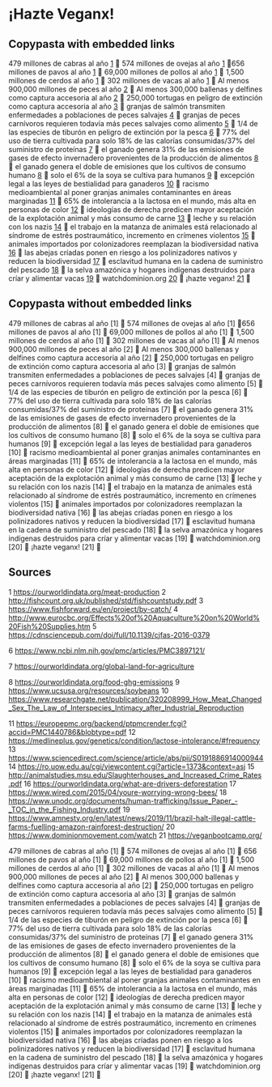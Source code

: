 # ¡Hazte Veganx!

## Copypasta with embedded links

479 millones de cabras al año [1](https://ourworldindata.org/meat-production) 🌱 574 millones de ovejas al año [1](https://ourworldindata.org/meat-production) 🌱656 millones de pavos al año [1](https://ourworldindata.org/meat-production) 🌱 69,000 millones de pollos al año [1](https://ourworldindata.org/meat-production) 🌱 1,500 millones de cerdos al año [1](https://ourworldindata.org/meat-production) 🌱 302 millones de vacas al año [1](https://ourworldindata.org/meat-production) 🌱 Al menos 900,000 millones de peces al año [2](http://fishcount.org.uk/published/std/fishcountstudy.pdf) 🌱 Al menos 300,000 ballenas y delfines como captura accesoria al año [2](http://fishcount.org.uk/published/std/fishcountstudy.pdf) 🌱 250,000 tortugas en peligro de extinción como captura accesoria al año [3](https://www.fishforward.eu/en/project/by-catch/) 🌱 granjas de salmón transmiten enfermedades a poblaciones de peces salvajes [4](http://www.eurocbc.org/Effects%20of%20Aquaculture%20on%20World%20Fish%20Supplies.htm) 🌱 granjas de peces carnívoros requieren todavía más peces salvajes como alimento [5](https://cdnsciencepub.com/doi/full/10.1139/cjfas-2016-0379) 🌱 1/4 de las especies de tiburón en peligro de extinción por la pesca [6](https://www.ncbi.nlm.nih.gov/pmc/articles/PMC3897121/) 🌱 77% del uso de tierra cultivada para solo 18% de las calorías consumidas/37% del suministro de proteínas [7](https://ourworldindata.org/global-land-for-agriculture) 🌱 el ganado genera 31% de las emisiones de gases de efecto invernadero provenientes de la producción de alimentos [8](https://ourworldindata.org/food-ghg-emissions) 🌱 el ganado genera el doble de emisiones que los cultivos de consumo humano [8](https://ourworldindata.org/food-ghg-emissions) 🌱 solo el 6% de la soya se cultiva para humanos [9](https://www.ucsusa.org/resources/soybeans) 🌱 excepción legal a las leyes de bestialidad para ganaderos [10](https://www.researchgate.net/publication/320208999_How_Meat_Changed_Sex_The_Law_of_Interspecies_Intimacy_after_Industrial_Reproduction) 🌱 racismo medioambiental al poner granjas animales contaminantes en áreas marginadas [11](https://europepmc.org/backend/ptpmcrender.fcgi?accid=PMC1440786&blobtype=pdf) 🌱 65% de intolerancia a la lactosa en el mundo, más alta en personas de color [12](https://medlineplus.gov/genetics/condition/lactose-intolerance/#frequency) 🌱 ideologías de derecha predicen mayor aceptación de la explotación animal y más consumo de carne [13](https://www.sciencedirect.com/science/article/abs/pii/S0191886914000944) 🌱 leche y su relación con los nazis [14](https://ro.uow.edu.au/cgi/viewcontent.cgi?article=1373&context=asj) 🌱 el trabajo en la matanza de animales está relacionado al síndrome de estrés postraumático, incremento en crímenes violentos [15](http://animalstudies.msu.edu/Slaughterhouses_and_Increased_Crime_Rates.pdf) 🌱 animales importados por colonizadores reemplazan la biodiversidad nativa [16](https://ourworldindata.org/what-are-drivers-deforestation) 🌱 las abejas críadas ponen en riesgo a los polinizadores nativos y reducen la biodiversidad [17](https://www.wired.com/2015/04/youre-worrying-wrong-bees/) 🌱 esclavitud humana en la cadena de suministro del pescado [18](https://www.unodc.org/documents/human-trafficking/Issue_Paper_-_TOC_in_the_Fishing_Industry.pdf) 🌱 la selva amazónica y hogares indígenas destruidos para críar y alimentar vacas [19](https://www.amnesty.org/en/latest/news/2019/11/brazil-halt-illegal-cattle-farms-fuelling-amazon-rainforest-destruction/) 🌱 watchdominion.org [20](https://www.dominionmovement.com/watch) 🌱 ¡hazte veganx! [21](https://veganbootcamp.org/) 🌱

## Copypasta without embedded links 

479 millones de cabras al año [1] 🌱 574 millones de ovejas al año [1] 🌱656 millones de pavos al año [1] 🌱 69,000 millones de pollos al año [1] 🌱 1,500 millones de cerdos al año [1] 🌱 302 millones de vacas al año [1] 🌱 Al menos 900,000 millones de peces al año [2] 🌱 Al menos 300,000 ballenas y delfines como captura accesoria al año [2] 🌱 250,000 tortugas en peligro de extinción como captura accesoria al año [3] 🌱 granjas de salmón transmiten enfermedades a poblaciones de peces salvajes [4] 🌱 granjas de peces carnívoros requieren todavía más peces salvajes como alimento [5] 🌱 1/4 de las especies de tiburón en peligro de extinción por la pesca [6] 🌱 77% del uso de tierra cultivada para solo 18% de las calorías consumidas/37% del suministro de proteínas [7] 🌱 el ganado genera 31% de las emisiones de gases de efecto invernadero provenientes de la producción de alimentos [8] 🌱 el ganado genera el doble de emisiones que los cultivos de consumo humano [8] 🌱 solo el 6% de la soya se cultiva para humanos [9] 🌱 excepción legal a las leyes de bestialidad para ganaderos [10] 🌱 racismo medioambiental al poner granjas animales contaminantes en áreas marginadas [11] 🌱 65% de intolerancia a la lactosa en el mundo, más alta en personas de color [12] 🌱 ideologías de derecha predicen mayor aceptación de la explotación animal y más consumo de carne [13] 🌱 leche y su relación con los nazis [14] 🌱 el trabajo en la matanza de animales está relacionado al síndrome de estrés postraumático, incremento en crímenes violentos [15] 🌱 animales importados por colonizadores reemplazan la biodiversidad nativa [16] 🌱 las abejas críadas ponen en riesgo a los polinizadores nativos y reducen la biodiversidad [17] 🌱 esclavitud humana en la cadena de suministro del pescado [18] 🌱 la selva amazónica y hogares indígenas destruidos para críar y alimentar vacas [19] 🌱 watchdominion.org [20] 🌱 ¡hazte veganx! [21] 🌱


## Sources
1 https://ourworldindata.org/meat-production
2 http://fishcount.org.uk/published/std/fishcountstudy.pdf
3 https://www.fishforward.eu/en/project/by-catch/
4 http://www.eurocbc.org/Effects%20of%20Aquaculture%20on%20World%20Fish%20Supplies.htm
5 https://cdnsciencepub.com/doi/full/10.1139/cjfas-2016-0379

6 https://www.ncbi.nlm.nih.gov/pmc/articles/PMC3897121/

7 https://ourworldindata.org/global-land-for-agriculture

8 https://ourworldindata.org/food-ghg-emissions
9 https://www.ucsusa.org/resources/soybeans
10 https://www.researchgate.net/publication/320208999_How_Meat_Changed_Sex_The_Law_of_Interspecies_Intimacy_after_Industrial_Reproduction

11 https://europepmc.org/backend/ptpmcrender.fcgi?accid=PMC1440786&blobtype=pdf
12 https://medlineplus.gov/genetics/condition/lactose-intolerance/#frequency
13 https://www.sciencedirect.com/science/article/abs/pii/S0191886914000944
14 https://ro.uow.edu.au/cgi/viewcontent.cgi?article=1373&context=asj
15 http://animalstudies.msu.edu/Slaughterhouses_and_Increased_Crime_Rates.pdf
16 https://ourworldindata.org/what-are-drivers-deforestation
17 https://www.wired.com/2015/04/youre-worrying-wrong-bees/
18 https://www.unodc.org/documents/human-trafficking/Issue_Paper_-_TOC_in_the_Fishing_Industry.pdf
19 https://www.amnesty.org/en/latest/news/2019/11/brazil-halt-illegal-cattle-farms-fuelling-amazon-rainforest-destruction/
20 https://www.dominionmovement.com/watch
21 https://veganbootcamp.org/


479 millones de cabras al año [1] 🌱 574 millones de ovejas al año [1] 🌱 656 millones de pavos al año [1] 🌱 69,000 millones de pollos al año [1] 🌱 1,500 millones de cerdos al año [1] 🌱 302 millones de vacas al año [1] 🌱 Al menos 900,000 millones de peces al año [2] 🌱 Al menos 300,000 ballenas y delfines como captura accesoria al año [2] 🌱 250,000 tortugas en peligro de extinción como captura accesoria al año [3] 🌱 granjas de salmón transmiten enfermedades a poblaciones de peces salvajes [4] 🌱 granjas de peces carnívoros requieren todavía más peces salvajes como alimento [5] 🌱 1/4 de las especies de tiburón en peligro de extinción por la pesca [6] 🌱 77% del uso de tierra cultivada para solo 18% de las calorías consumidas/37% del suministro de proteínas [7] 🌱 el ganado genera 31% de las emisiones de gases de efecto invernadero provenientes de la producción de alimentos [8] 🌱 el ganado genera el doble de emisiones que los cultivos de consumo humano [8] 🌱 solo el 6% de la soya se cultiva para humanos [9] 🌱 excepción legal a las leyes de bestialidad para ganaderos [10] 🌱 racismo medioambiental al poner granjas animales contaminantes en áreas marginadas [11] 🌱 65% de intolerancia a la lactosa en el mundo, más alta en personas de color [12] 🌱 ideologías de derecha predicen mayor aceptación de la explotación animal y más consumo de carne [13] 🌱 leche y su relación con los nazis [14] 🌱 el trabajo en la matanza de animales está relacionado al síndrome de estrés postraumático, incremento en crímenes violentos [15] 🌱 animales importados por colonizadores reemplazan la biodiversidad nativa [16] 🌱 las abejas críadas ponen en riesgo a los polinizadores nativos y reducen la biodiversidad [17] 🌱 esclavitud humana en la cadena de suministro del pescado [18] 🌱 la selva amazónica y hogares indígenas destruidos para críar y alimentar vacas [19] 🌱 watchdominion.org [20] 🌱 ¡hazte veganx! [21] 🌱